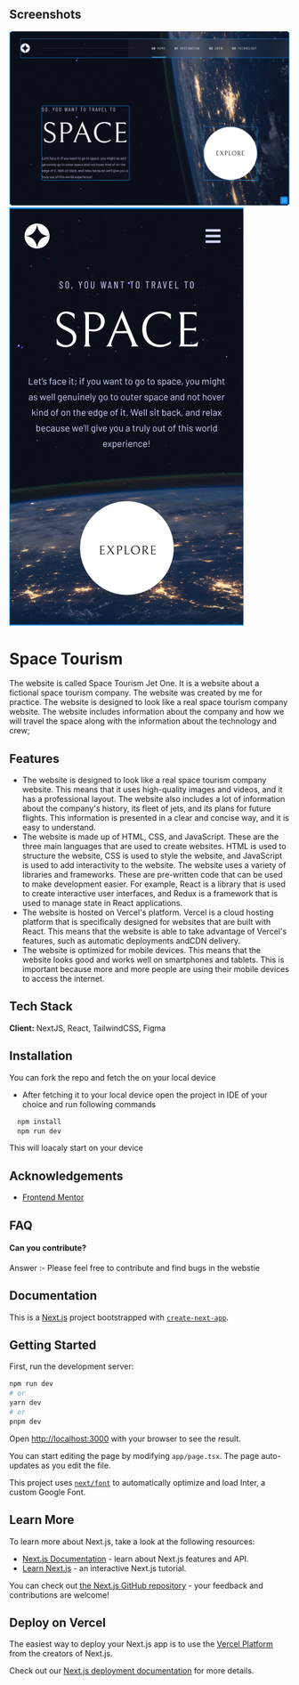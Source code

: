 
## Screenshots

![Home Desktop view](https://github.com/SaiSawant1/space-tourism/blob/main/Space-Touris-design/desktop-home.png)
![Home Mobile view](https://github.com/SaiSawant1/space-tourism/blob/main/Space-Touris-design/mobile-home%20.png)



# Space Tourism 

The website is called Space Tourism Jet One.
It is a website about a fictional space tourism company.
The website was created by me for practice.
The website is designed to look like a real space tourism company website.
The website includes information about the company and how we will travel the space along with the information about the technology and crew;


## Features

- The website is designed to look like a real space tourism company website. This means that it uses high-quality images and videos, and it has a professional layout. The website also includes a lot of information about the company's history, its fleet of jets, and its plans for future flights. This information is presented in a clear and concise way, and it is easy to understand.
- The website is made up of HTML, CSS, and JavaScript. These are the three main languages that are used to create websites. HTML is used to structure the website, CSS is used to style the website, and JavaScript is used to add interactivity to the website.
The website uses a variety of libraries and frameworks. These are pre-written code that can be used to make development easier. For example, React is a library that is used to create interactive user interfaces, and Redux is a framework that is used to manage state in React applications.
- The website is hosted on Vercel's platform. Vercel is a cloud hosting platform that is specifically designed for websites that are built with React. This means that the website is able to take advantage of Vercel's features, such as automatic deployments andCDN delivery.
- The website is optimized for mobile devices. This means that the website looks good and works well on smartphones and tablets. This is important because more and more people are using their mobile devices to access the internet.

## Tech Stack

**Client:** NextJS, React, TailwindCSS, Figma






## Installation

You can fork the repo and fetch the on your local device
- After fetching it to your local device open the project in IDE
of your choice and run following commands
```bash
  npm install
  npm run dev
```
This will loacaly start on your device 
## Acknowledgements

 - [Frontend Mentor](https://www.frontendmentor.io/challenges/space-tourism-multipage-website-gRWj1URZ3)


## FAQ

#### Can you contribute?

Answer :- Please feel free to contribute and find bugs in the webstie




## Documentation






This is a [Next.js](https://nextjs.org/) project bootstrapped with [`create-next-app`](https://github.com/vercel/next.js/tree/canary/packages/create-next-app).

## Getting Started

First, run the development server:

```bash
npm run dev
# or
yarn dev
# or
pnpm dev
```

Open [http://localhost:3000](http://localhost:3000) with your browser to see the result.

You can start editing the page by modifying `app/page.tsx`. The page auto-updates as you edit the file.

This project uses [`next/font`](https://nextjs.org/docs/basic-features/font-optimization) to automatically optimize and load Inter, a custom Google Font.

## Learn More

To learn more about Next.js, take a look at the following resources:

- [Next.js Documentation](https://nextjs.org/docs) - learn about Next.js features and API.
- [Learn Next.js](https://nextjs.org/learn) - an interactive Next.js tutorial.

You can check out [the Next.js GitHub repository](https://github.com/vercel/next.js/) - your feedback and contributions are welcome!

## Deploy on Vercel

The easiest way to deploy your Next.js app is to use the [Vercel Platform](https://vercel.com/new?utm_medium=default-template&filter=next.js&utm_source=create-next-app&utm_campaign=create-next-app-readme) from the creators of Next.js.

Check out our [Next.js deployment documentation](https://nextjs.org/docs/deployment) for more details.
